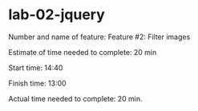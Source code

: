 # lab-02-jquery
Number and name of feature: Feature #2: Filter images

Estimate of time needed to complete: 20 min

Start time: 14:40

Finish time: 13:00

Actual time needed to complete: 20 min.


